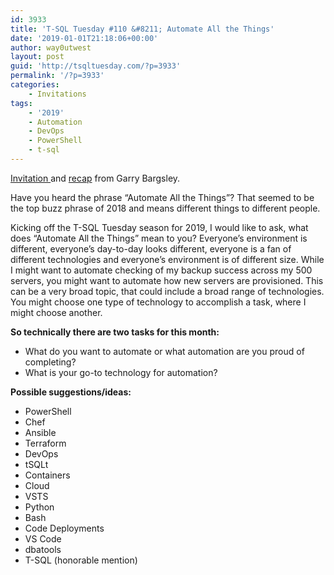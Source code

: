 ```yaml
---
id: 3933
title: 'T-SQL Tuesday #110 &#8211; Automate All the Things'
date: '2019-01-01T21:18:06+00:00'
author: way0utwest
layout: post
guid: 'http://tsqltuesday.com/?p=3933'
permalink: '/?p=3933'
categories:
    - Invitations
tags:
    - '2019'
    - Automation
    - DevOps
    - PowerShell
    - t-sql
---
```


[Invitation ](https://garrybargsley.com/t-sql-tuesday-110-automate-all-the-things/)and [recap](https://garrybargsley.com/t-sql-tuesday-110-automate-all-the-things-recap/) from Garry Bargsley.

Have you heard the phrase “Automate All the Things”? That seemed to be the top buzz phrase of 2018 and means different things to different people.

Kicking off the T-SQL Tuesday season for 2019, I would like to ask, what does “Automate All the Things” mean to you? Everyone’s environment is different, everyone’s day-to-day looks different, everyone is a fan of different technologies and everyone’s environment is of different size. While I might want to automate checking of my backup success across my 500 servers, you might want to automate how new servers are provisioned. This can be a very broad topic, that could include a broad range of technologies. You might choose one type of technology to accomplish a task, where I might choose another.

**So technically there are two tasks for this month:**

- What do you want to automate or what automation are you proud of completing?
- What is your go-to technology for automation?

**Possible suggestions/ideas:**

- PowerShell
- Chef
- Ansible
- Terraform
- DevOps
- tSQLt
- Containers
- Cloud
- VSTS
- Python
- Bash
- Code Deployments
- VS Code
- dbatools
- T-SQL (honorable mention)